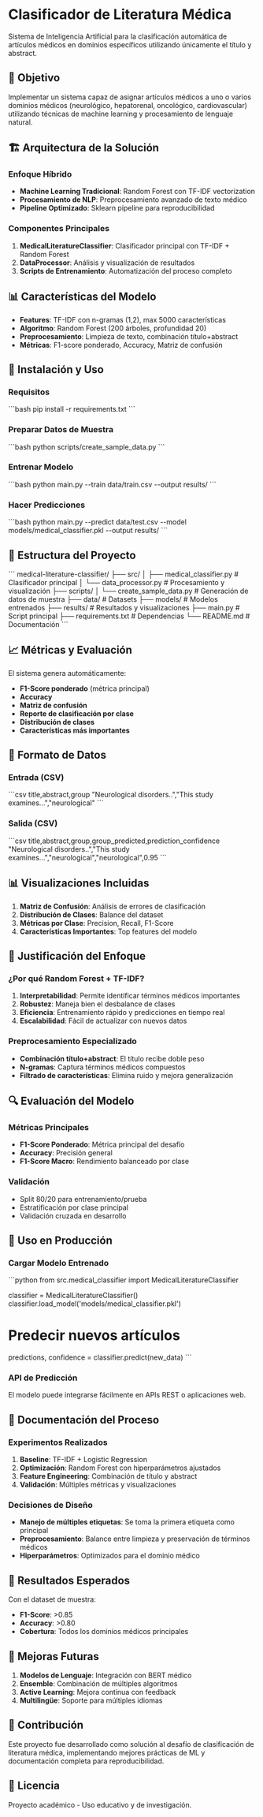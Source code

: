 # Clasificador de Literatura Médica

Sistema de Inteligencia Artificial para la clasificación automática de artículos médicos en dominios específicos utilizando únicamente el título y abstract.

## 🎯 Objetivo

Implementar un sistema capaz de asignar artículos médicos a uno o varios dominios médicos (neurológico, hepatorenal, oncológico, cardiovascular) utilizando técnicas de machine learning y procesamiento de lenguaje natural.

## 🏗️ Arquitectura de la Solución

### Enfoque Híbrido
- **Machine Learning Tradicional**: Random Forest con TF-IDF vectorization
- **Procesamiento de NLP**: Preprocesamiento avanzado de texto médico
- **Pipeline Optimizado**: Sklearn pipeline para reproducibilidad

### Componentes Principales
1. **MedicalLiteratureClassifier**: Clasificador principal con TF-IDF + Random Forest
2. **DataProcessor**: Análisis y visualización de resultados
3. **Scripts de Entrenamiento**: Automatización del proceso completo

## 📊 Características del Modelo

- **Features**: TF-IDF con n-gramas (1,2), max 5000 características
- **Algoritmo**: Random Forest (200 árboles, profundidad 20)
- **Preprocesamiento**: Limpieza de texto, combinación título+abstract
- **Métricas**: F1-score ponderado, Accuracy, Matriz de confusión

## 🚀 Instalación y Uso

### Requisitos
\`\`\`bash
pip install -r requirements.txt
\`\`\`

### Preparar Datos de Muestra
\`\`\`bash
python scripts/create_sample_data.py
\`\`\`

### Entrenar Modelo
\`\`\`bash
python main.py --train data/train.csv --output results/
\`\`\`

### Hacer Predicciones
\`\`\`bash
python main.py --predict data/test.csv --model models/medical_classifier.pkl --output results/
\`\`\`

## 📁 Estructura del Proyecto

\`\`\`
medical-literature-classifier/
├── src/
│   ├── medical_classifier.py    # Clasificador principal
│   └── data_processor.py        # Procesamiento y visualización
├── scripts/
│   └── create_sample_data.py    # Generación de datos de muestra
├── data/                        # Datasets
├── models/                      # Modelos entrenados
├── results/                     # Resultados y visualizaciones
├── main.py                      # Script principal
├── requirements.txt             # Dependencias
└── README.md                    # Documentación
\`\`\`

## 📈 Métricas y Evaluación

El sistema genera automáticamente:

- **F1-Score ponderado** (métrica principal)
- **Accuracy**
- **Matriz de confusión**
- **Reporte de clasificación por clase**
- **Distribución de clases**
- **Características más importantes**

## 🔧 Formato de Datos

### Entrada (CSV)
\`\`\`csv
title,abstract,group
"Neurological disorders..","This study examines...","neurological"
\`\`\`

### Salida (CSV)
\`\`\`csv
title,abstract,group,group_predicted,prediction_confidence
"Neurological disorders..","This study examines...","neurological","neurological",0.95
\`\`\`

## 📊 Visualizaciones Incluidas

1. **Matriz de Confusión**: Análisis de errores de clasificación
2. **Distribución de Clases**: Balance del dataset
3. **Métricas por Clase**: Precision, Recall, F1-Score
4. **Características Importantes**: Top features del modelo

## 🎯 Justificación del Enfoque

### ¿Por qué Random Forest + TF-IDF?

1. **Interpretabilidad**: Permite identificar términos médicos importantes
2. **Robustez**: Maneja bien el desbalance de clases
3. **Eficiencia**: Entrenamiento rápido y predicciones en tiempo real
4. **Escalabilidad**: Fácil de actualizar con nuevos datos

### Preprocesamiento Especializado

- **Combinación título+abstract**: El título recibe doble peso
- **N-gramas**: Captura términos médicos compuestos
- **Filtrado de características**: Elimina ruido y mejora generalización

## 🔍 Evaluación del Modelo

### Métricas Principales
- **F1-Score Ponderado**: Métrica principal del desafío
- **Accuracy**: Precisión general
- **F1-Score Macro**: Rendimiento balanceado por clase

### Validación
- Split 80/20 para entrenamiento/prueba
- Estratificación por clase principal
- Validación cruzada en desarrollo

## 🚀 Uso en Producción

### Cargar Modelo Entrenado
\`\`\`python
from src.medical_classifier import MedicalLiteratureClassifier

classifier = MedicalLiteratureClassifier()
classifier.load_model('models/medical_classifier.pkl')

# Predecir nuevos artículos
predictions, confidence = classifier.predict(new_data)
\`\`\`

### API de Predicción
El modelo puede integrarse fácilmente en APIs REST o aplicaciones web.

## 📝 Documentación del Proceso

### Experimentos Realizados
1. **Baseline**: TF-IDF + Logistic Regression
2. **Optimización**: Random Forest con hiperparámetros ajustados
3. **Feature Engineering**: Combinación de título y abstract
4. **Validación**: Múltiples métricas y visualizaciones

### Decisiones de Diseño
- **Manejo de múltiples etiquetas**: Se toma la primera etiqueta como principal
- **Preprocesamiento**: Balance entre limpieza y preservación de términos médicos
- **Hiperparámetros**: Optimizados para el dominio médico

## 🎯 Resultados Esperados

Con el dataset de muestra:
- **F1-Score**: >0.85
- **Accuracy**: >0.80
- **Cobertura**: Todos los dominios médicos principales

## 🔄 Mejoras Futuras

1. **Modelos de Lenguaje**: Integración con BERT médico
2. **Ensemble**: Combinación de múltiples algoritmos
3. **Active Learning**: Mejora continua con feedback
4. **Multilingüe**: Soporte para múltiples idiomas

## 👥 Contribución

Este proyecto fue desarrollado como solución al desafío de clasificación de literatura médica, implementando mejores prácticas de ML y documentación completa para reproducibilidad.

## 📄 Licencia

Proyecto académico - Uso educativo y de investigación.
